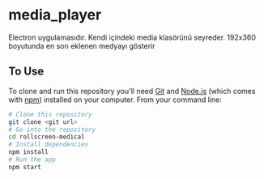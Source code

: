 # media_player

Electron uygulamasıdır. Kendi içindeki media klasörünü seyreder. 192x360 boyutunda en son eklenen medyayı gösterir

## To Use

To clone and run this repository you'll need [Git](https://git-scm.com) and [Node.js](https://nodejs.org/en/download/) (which comes with [npm](http://npmjs.com)) installed on your computer. From your command line:

```bash
# Clone this repository
git clone <git url>
# Go into the repository
cd rollscreen-medical
# Install dependencies
npm install
# Run the app
npm start
```
